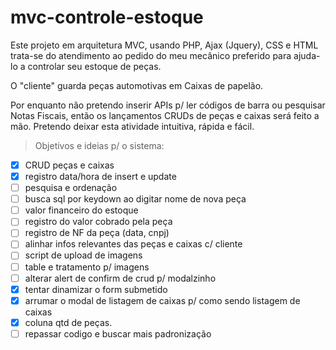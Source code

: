 # mvc-controle-estoque

Este projeto em arquitetura MVC, usando PHP, Ajax (Jquery), CSS e HTML trata-se do atendimento ao pedido do meu mecânico preferido para ajuda-lo a controlar seu estoque de peças.

O "cliente" guarda peças automotivas em Caixas de papelão.

Por enquanto não pretendo inserir APIs p/ ler códigos de barra ou pesquisar Notas Fiscais, então os lançamentos CRUDs de peças e caixas será feito a mão.
Pretendo deixar esta atividade intuitiva, rápida e fácil.

> Objetivos e ideias p/ o sistema:
- [x] CRUD peças e caixas
- [x] registro data/hora de insert e update
- [ ] pesquisa e ordenação
- [ ] busca sql por keydown ao digitar nome de nova peça
- [ ] valor financeiro do estoque
- [ ] registro do valor cobrado pela peça
- [ ] registro de NF da peça (data, cnpj)
- [ ] alinhar infos relevantes das peças e caixas c/ cliente
- [ ] script de upload de imagens
- [ ] table e tratamento p/ imagens
- [ ] alterar alert de confirm de crud p/ modalzinho
- [x] tentar dinamizar o form submetido
- [x] arrumar o modal de listagem de caixas p/ como sendo listagem de caixas
- [x] coluna qtd de peças.
- [ ] repassar codigo e buscar mais padronização
